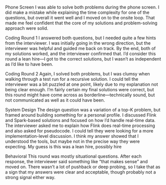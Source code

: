 Phone Screen
I was able to solve both problems during the phone screen. I did make a mistake while explaining the time complexity for one of the questions, but overall it went well and I moved on to the onsite loop. That made me feel confident that the core of my solutions and problem-solving approach were solid.

Coding Round 1
I answered both questions, but I needed quite a few hints from the interviewer. I was initially going in the wrong direction, but the interviewer was helpful and guided me back on track. By the end, both of my solutions worked, and the interviewer confirmed that. I’d consider this round a lean hire—I got to the correct solutions, but I wasn’t as independent as I’d like to have been.

Coding Round 2
Again, I solved both problems, but I was clumsy when walking through a test run for a recursive solution. I could tell the interviewer was a bit puzzled at one point, likely due to my explanation not being clear enough. I’m fairly certain my final solutions were correct, but this round might have come across as borderline—technically sound, but not communicated as well as it could have been.

System Design
The design question was a variation of a top-K problem, but framed around building something for a personal profile. I discussed Flink and Spark-based solutions and focused on how I’d handle real-time data. The interviewer asked me to explain how Flink does real-time processing and also asked for pseudocode. I could tell they were looking for a more implementation-level discussion. I think my answer showed that I understood the tools, but maybe not in the precise way they were expecting. My guess is this was a lean hire, possibly hire

Behavioral
This round was mostly situational questions. After each response, the interviewer said something like “that makes sense” and moved on. There wasn’t a lot of pushback or deep probing, so I take that as a sign that my answers were clear and acceptable, though probably not a strong signal either way.
